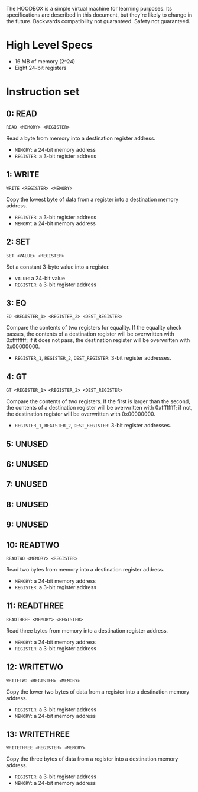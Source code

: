 The HOODBOX is a simple virtual machine for learning purposes.
Its specifications are described in this document, but they're likely to change
in the future. Backwards compatibility not guaranteed. Safety not guaranteed.

# High Level Specs
* 16 MB of memory (2^24)
* Eight 24-bit registers

# Instruction set
## 0: READ
`READ <MEMORY> <REGISTER>`

Read a byte from memory into a destination register address.

* `MEMORY`: a 24-bit memory address
* `REGISTER`: a 3-bit register address

## 1: WRITE
`WRITE <REGISTER> <MEMORY>`

Copy the lowest byte of data from a register into a destination memory address.

* `REGISTER`: a 3-bit register address
* `MEMORY`: a 24-bit memory address

## 2: SET
`SET <VALUE> <REGISTER>`

Set a constant 3-byte value into a register.

* `VALUE`: a 24-bit value
* `REGISTER`: a 3-bit register address

## 3: EQ
`EQ <REGISTER_1> <REGISTER_2> <DEST_REGISTER>`

Compare the contents of two registers for equality. If the equality check
passes, the contents of a destination register will be overwritten with
0xffffffff; if it does not pass, the destination register will be overwritten
with 0x00000000.

* `REGISTER_1`, `REGISTER_2`, `DEST_REGISTER`: 3-bit register addresses.

## 4: GT
`GT <REGISTER_1> <REGISTER_2> <DEST_REGISTER>`

Compare the contents of two registers. If the first is larger than the second,
the contents of a destination register will be overwritten with 0xffffffff;
if not, the destination register will be overwritten with 0x00000000.

* `REGISTER_1`, `REGISTER_2`, `DEST_REGISTER`: 3-bit register addresses.

## 5: UNUSED

## 6: UNUSED

## 7: UNUSED

## 8: UNUSED

## 9: UNUSED

## 10: READTWO
`READTWO <MEMORY> <REGISTER>`

Read two bytes from memory into a destination register address.

* `MEMORY`: a 24-bit memory address
* `REGISTER`: a 3-bit register address

## 11: READTHREE
`READTHREE <MEMORY> <REGISTER>`

Read three bytes from memory into a destination register address.

* `MEMORY`: a 24-bit memory address
* `REGISTER`: a 3-bit register address

## 12: WRITETWO
`WRITETWO <REGISTER> <MEMORY>`

Copy the lower two bytes of data from a register into a destination
memory address.

* `REGISTER`: a 3-bit register address
* `MEMORY`: a 24-bit memory address

## 13: WRITETHREE
`WRITETHREE <REGISTER> <MEMORY>`

Copy the three bytes of data from a register into a destination
memory address.

* `REGISTER`: a 3-bit register address
* `MEMORY`: a 24-bit memory address
